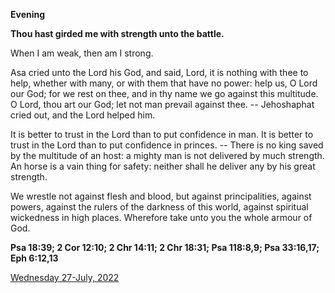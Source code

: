 **Evening**

**Thou hast girded me with strength unto the battle.**
 
When I am weak, then am I strong.
 
Asa cried unto the Lord his God, and said, Lord, it is nothing with thee to help, whether with many, or with them that have no power: help us, O Lord our God; for we rest on thee, and in thy name we go against this multitude. O Lord, thou art our God; let not man prevail against thee. -- Jehoshaphat cried out, and the Lord helped him.
 
It is better to trust in the Lord than to put confidence in man. It is better to trust in the Lord than to put confidence in princes. -- There is no king saved by the multitude of an host: a mighty man is not delivered by much strength. An horse is a vain thing for safety: neither shall he deliver any by his great strength.
 
We wrestle not against flesh and blood, but against principalities, against powers, against the rulers of the darkness of this world, against spiritual wickedness in high places. Wherefore take unto you the whole armour of God.  

**Psa 18:39; 2 Cor 12:10; 2 Chr 14:11; 2 Chr 18:31; Psa 118:8,9; Psa 33:16,17; Eph 6:12,13**

[Wednesday 27-July, 2022](https://t.me/daily_light)

